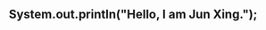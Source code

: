 <div align="center"><h2>System.out.println("Hello, I am Jun Xing.");</h2></div>

<p align="center">
  <img src="https://gd-hbimg.huaban.com/a021e6ef0f487652a662f8d52d0ab30e5f8c1be53693-KmBAvV_fw1200webp" width="50" height="50>
</p>                                                                                                              

<!--
**JunXing-Tech/JunXing-Tech** is a ✨ _special_ ✨ repository because its `README.md` (this file) appears on your GitHub profile.

Here are some ideas to get you started:

- 🔭 I’m currently working on ...
- 🌱 I’m currently learning ...
- 👯 I’m looking to collaborate on ...
- 🤔 I’m looking for help with ...
- 💬 Ask me about ...
- 📫 How to reach me: ...
- 😄 Pronouns: ...
- ⚡ Fun fact: ...
-->

